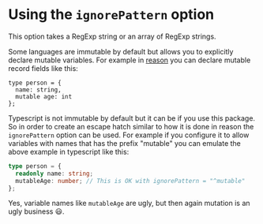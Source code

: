 # Using the `ignorePattern` option

This option takes a RegExp string or an array of RegExp strings.

Some languages are immutable by default but allows you to explicitly declare mutable variables.
For example in [reason](https://facebook.github.io/reason/) you can declare mutable record fields like this:

```reason
type person = {
  name: string,
  mutable age: int
};
```

Typescript is not immutable by default but it can be if you use this package.
So in order to create an escape hatch similar to how it is done in reason the `ignorePattern` option can be used.
For example if you configure it to allow variables with names that has the prefix "mutable" you can emulate the above example in typescript like this:

```ts
type person = {
  readonly name: string;
  mutableAge: number; // This is OK with ignorePattern = "^mutable"
};
```

Yes, variable names like `mutableAge` are ugly, but then again mutation is an ugly business 😃.
